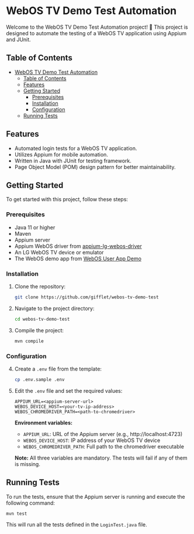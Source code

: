 # WebOS TV Demo Test Automation

Welcome to the WebOS TV Demo Test Automation project! 🎉 This project is designed to automate the testing of a WebOS TV application using Appium and JUnit. 

## Table of Contents

- [WebOS TV Demo Test Automation](#webos-tv-demo-test-automation)
  - [Table of Contents](#table-of-contents)
  - [Features](#features)
  - [Getting Started](#getting-started)
    - [Prerequisites](#prerequisites)
    - [Installation](#installation)
    - [Configuration](#configuration)
  - [Running Tests](#running-tests)

## Features

- Automated login tests for a WebOS TV application.
- Utilizes Appium for mobile automation.
- Written in Java with JUnit for testing framework.
- Page Object Model (POM) design pattern for better maintainability.

## Getting Started

To get started with this project, follow these steps:

### Prerequisites

- Java 11 or higher
- Maven
- Appium server
- Appium WebOS driver from [appium-lg-webos-driver](https://github.com/headspinio/appium-lg-webos-driver)
- An LG WebOS TV device or emulator
- The WebOS demo app from [WebOS User App Demo](https://github.com/gifflet/webos-user-app-demo)

### Installation

1. Clone the repository:
   ```bash
   git clone https://github.com/gifflet/webos-tv-demo-test
   ```
2. Navigate to the project directory:
   ```bash
   cd webos-tv-demo-test
   ```
3. Compile the project:
   ```bash
   mvn compile
   ```

### Configuration

4. Create a `.env` file from the template:
   ```bash
   cp .env.sample .env
   ```
5. Edit the `.env` file and set the required values:
   ```
   APPIUM_URL=<appium-server-url>
   WEBOS_DEVICE_HOST=<your-tv-ip-address>
   WEBOS_CHROMEDRIVER_PATH=<path-to-chromedriver>
   ```
   
   **Environment variables:**
   - `APPIUM_URL`: URL of the Appium server (e.g., http://localhost:4723)
   - `WEBOS_DEVICE_HOST`: IP address of your WebOS TV device
   - `WEBOS_CHROMEDRIVER_PATH`: Full path to the chromedriver executable
   
   **Note:** All three variables are mandatory. The tests will fail if any of them is missing.

## Running Tests

To run the tests, ensure that the Appium server is running and execute the following command:

```bash
mvn test
```

This will run all the tests defined in the `LoginTest.java` file.
